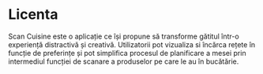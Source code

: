 # Licenta
Scan Cuisine este o aplicație ce își propune să transforme gătitul într-o experiență distractivă și creativă. 
Utilizatorii pot vizualiza si încărca rețete în funcție de preferințe și pot simplifica procesul de planificare a mesei prin intermediul funcției de scanare a produselor pe care le au în bucătărie.
